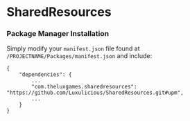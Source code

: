 # SharedResources
 
### Package Manager Installation
Simply modify your `manifest.json` file found at `/PROJECTNAME/Packages/manifest.json` and include:

```
{
	"dependencies": {
		...
		"com.theluxgames.sharedresources": "https://github.com/Luxulicious/SharedResources.git#upm",
		...
	}
}
```

